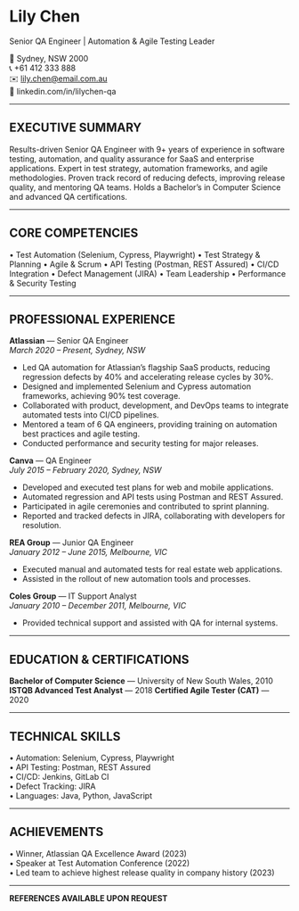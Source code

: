 # Lily Chen

Senior QA Engineer | Automation & Agile Testing Leader

📍 Sydney, NSW 2000  
📞 +61 412 333 888  
✉️ lily.chen@email.com.au  
🔗 linkedin.com/in/lilychen-qa

---

## EXECUTIVE SUMMARY

Results-driven Senior QA Engineer with 9+ years of experience in software testing, automation, and quality assurance for SaaS and enterprise applications. Expert in test strategy, automation frameworks, and agile methodologies. Proven track record of reducing defects, improving release quality, and mentoring QA teams. Holds a Bachelor’s in Computer Science and advanced QA certifications.

---

## CORE COMPETENCIES

• Test Automation (Selenium, Cypress, Playwright) • Test Strategy & Planning • Agile & Scrum • API Testing (Postman, REST Assured)
• CI/CD Integration • Defect Management (JIRA) • Team Leadership • Performance & Security Testing

---

## PROFESSIONAL EXPERIENCE

**Atlassian** — Senior QA Engineer  
_March 2020 – Present, Sydney, NSW_

- Led QA automation for Atlassian’s flagship SaaS products, reducing regression defects by 40% and accelerating release cycles by 30%.
- Designed and implemented Selenium and Cypress automation frameworks, achieving 90% test coverage.
- Collaborated with product, development, and DevOps teams to integrate automated tests into CI/CD pipelines.
- Mentored a team of 6 QA engineers, providing training on automation best practices and agile testing.
- Conducted performance and security testing for major releases.

**Canva** — QA Engineer  
_July 2015 – February 2020, Sydney, NSW_

- Developed and executed test plans for web and mobile applications.
- Automated regression and API tests using Postman and REST Assured.
- Participated in agile ceremonies and contributed to sprint planning.
- Reported and tracked defects in JIRA, collaborating with developers for resolution.

**REA Group** — Junior QA Engineer  
_January 2012 – June 2015, Melbourne, VIC_

- Executed manual and automated tests for real estate web applications.
- Assisted in the rollout of new automation tools and processes.

**Coles Group** — IT Support Analyst  
_January 2010 – December 2011, Melbourne, VIC_

- Provided technical support and assisted with QA for internal systems.

---

## EDUCATION & CERTIFICATIONS

**Bachelor of Computer Science** — University of New South Wales, 2010
**ISTQB Advanced Test Analyst** — 2018
**Certified Agile Tester (CAT)** — 2020

---

## TECHNICAL SKILLS

• Automation: Selenium, Cypress, Playwright  
• API Testing: Postman, REST Assured  
• CI/CD: Jenkins, GitLab CI  
• Defect Tracking: JIRA  
• Languages: Java, Python, JavaScript

---

## ACHIEVEMENTS

• Winner, Atlassian QA Excellence Award (2023)  
• Speaker at Test Automation Conference (2022)  
• Led team to achieve highest release quality in company history (2023)

---

**REFERENCES AVAILABLE UPON REQUEST**
